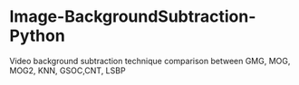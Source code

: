 # Image-BackgroundSubtraction-Python
Video background subtraction technique comparison between GMG, MOG, MOG2, KNN, GSOC,CNT, LSBP
